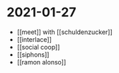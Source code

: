 # 2021-01-27

- [[meet]] with [[schuldenzucker]]
- [[interlace]]
- [[social coop]]
- [[siphons]]
- [[ramon alonso]]